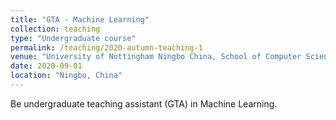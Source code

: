 ```yaml
---
title: "GTA - Machine Learning"
collection: teaching
type: "Undergraduate course"
permalink: /teaching/2020-autumn-teaching-1
venue: "University of Nottingham Ningbo China, School of Computer Science"
date: 2020-09-01
location: "Ningbo, China"
---
```


Be undergraduate teaching assistant (GTA) in Machine Learning.

